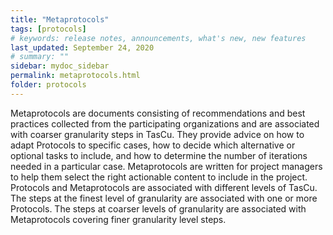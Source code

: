 ```yaml
---
title: "Metaprotocols"
tags: [protocols]
# keywords: release notes, announcements, what's new, new features
last_updated: September 24, 2020
# summary: ""
sidebar: mydoc_sidebar
permalink: metaprotocols.html
folder: protocols
---
```



Metaprotocols are documents consisting of recommendations and best practices collected from the participating organizations and are associated with coarser granularity steps in TasCu. They provide advice on how to adapt Protocols to specific cases, how to decide which alternative or optional tasks to include, and how to determine the number of iterations needed in a particular case. Metaprotocols are written for project managers to help them select the right actionable content to include in the project.
Protocols and Metaprotocols are associated with different levels of TasCu. The steps at the finest level of granularity are associated with one or more Protocols. The steps at coarser levels of granularity are associated with Metaprotocols covering finer granularity level steps.
